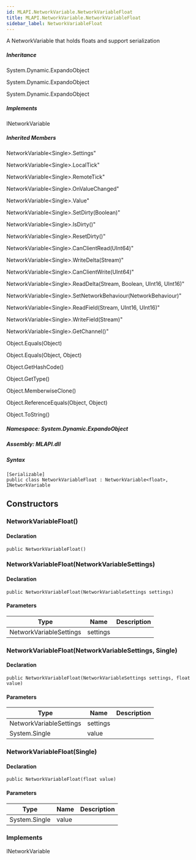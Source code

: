 ```yaml
---  
id: MLAPI.NetworkVariable.NetworkVariableFloat  
title: MLAPI.NetworkVariable.NetworkVariableFloat
sidebar_label: NetworkVariableFloat
---
```


<div class="markdown level0 summary">

A NetworkVariable that holds floats and support serialization

</div>

<div class="markdown level0 conceptual">

</div>

<div class="inheritance">

##### Inheritance

<div class="level0">

System.Dynamic.ExpandoObject

</div>

<div class="level1">

System.Dynamic.ExpandoObject

</div>

<div class="level2">

System.Dynamic.ExpandoObject

</div>

</div>

<div classs="implements">

##### Implements

<div>

INetworkVariable

</div>

</div>

<div class="inheritedMembers">

##### Inherited Members

<div>

NetworkVariable&lt;Single&gt;.Settings"

</div>

<div>

NetworkVariable&lt;Single&gt;.LocalTick"

</div>

<div>

NetworkVariable&lt;Single&gt;.RemoteTick"

</div>

<div>

NetworkVariable&lt;Single&gt;.OnValueChanged"

</div>

<div>

NetworkVariable&lt;Single&gt;.Value"

</div>

<div>

NetworkVariable&lt;Single&gt;.SetDirty(Boolean)"

</div>

<div>

NetworkVariable&lt;Single&gt;.IsDirty()"

</div>

<div>

NetworkVariable&lt;Single&gt;.ResetDirty()"

</div>

<div>

NetworkVariable&lt;Single&gt;.CanClientRead(UInt64)"

</div>

<div>

NetworkVariable&lt;Single&gt;.WriteDelta(Stream)"

</div>

<div>

NetworkVariable&lt;Single&gt;.CanClientWrite(UInt64)"

</div>

<div>

NetworkVariable&lt;Single&gt;.ReadDelta(Stream, Boolean, UInt16,
UInt16)"

</div>

<div>

NetworkVariable&lt;Single&gt;.SetNetworkBehaviour(NetworkBehaviour)"

</div>

<div>

NetworkVariable&lt;Single&gt;.ReadField(Stream, UInt16, UInt16)"

</div>

<div>

NetworkVariable&lt;Single&gt;.WriteField(Stream)"

</div>

<div>

NetworkVariable&lt;Single&gt;.GetChannel()"

</div>

<div>

Object.Equals(Object)

</div>

<div>

Object.Equals(Object, Object)

</div>

<div>

Object.GetHashCode()

</div>

<div>

Object.GetType()

</div>

<div>

Object.MemberwiseClone()

</div>

<div>

Object.ReferenceEquals(Object, Object)

</div>

<div>

Object.ToString()

</div>

</div>

##### **Namespace**: System.Dynamic.ExpandoObject

##### **Assembly**: MLAPI.dll

##### Syntax

    [Serializable]
    public class NetworkVariableFloat : NetworkVariable<float>, INetworkVariable

## Constructors 

### NetworkVariableFloat()

<div class="markdown level1 summary">

</div>

<div class="markdown level1 conceptual">

</div>

#### Declaration

    public NetworkVariableFloat()

### NetworkVariableFloat(NetworkVariableSettings)

<div class="markdown level1 summary">

</div>

<div class="markdown level1 conceptual">

</div>

#### Declaration

    public NetworkVariableFloat(NetworkVariableSettings settings)

#### Parameters

| Type                    | Name     | Description |
|-------------------------|----------|-------------|
| NetworkVariableSettings | settings |             |

### NetworkVariableFloat(NetworkVariableSettings, Single)

<div class="markdown level1 summary">

</div>

<div class="markdown level1 conceptual">

</div>

#### Declaration

    public NetworkVariableFloat(NetworkVariableSettings settings, float value)

#### Parameters

| Type                    | Name     | Description |
|-------------------------|----------|-------------|
| NetworkVariableSettings | settings |             |
| System.Single           | value    |             |

### NetworkVariableFloat(Single)

<div class="markdown level1 summary">

</div>

<div class="markdown level1 conceptual">

</div>

#### Declaration

    public NetworkVariableFloat(float value)

#### Parameters

| Type          | Name  | Description |
|---------------|-------|-------------|
| System.Single | value |             |

### Implements

<div>

INetworkVariable

</div>
